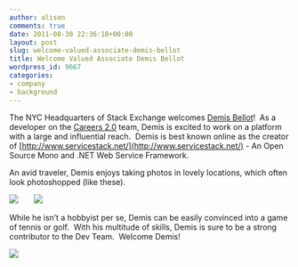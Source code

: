 ```yaml
---
author: alison
comments: true
date: 2011-08-30 22:36:18+00:00
layout: post
slug: welcome-valued-associate-demis-bellot
title: Welcome Valued Associate Demis Bellot
wordpress_id: 9667
categories:
- company
- background
---
```


The NYC Headquarters of Stack Exchange welcomes [Demis Bellot](http://stackoverflow.com/users/85785/mythz)!  As a developer on the [Careers 2.0](http://careers.stackoverflow.com) team, Demis is excited to work on a platform with a large and influential reach.  Demis is best known online as the creator of [http://www.servicestack.net/](http://www.servicestack.net/) - An Open Source Mono and .NET Web Service Framework.

An avid traveler, Demis enjoys taking photos in lovely locations, which often look photoshopped (like these).

[![](/blog/images/2011-08-30-welcome-valued-associate-demis-bellot/demis-tenerife.jpg)](http://blog.stackoverflow.com/2011/08/welcome-valued-associate-demis-bellot/demis-tenerife/)       [![](/blog/images/2011-08-30-welcome-valued-associate-demis-bellot/IMG_5223-e1314732781606.jpg)](http://blog.stackoverflow.com/2011/08/welcome-valued-associate-demis-bellot/img_5223/)

While he isn’t a hobbyist per se, Demis can be easily convinced into a game of tennis or golf.  With his multitude of skills, Demis is sure to be a strong contributor to the Dev Team.  Welcome Demis!

[![](/blog/images/2011-08-30-welcome-valued-associate-demis-bellot/IMG_0504-e1314732861459.jpg)](http://blog.stackoverflow.com/2011/08/welcome-valued-associate-demis-bellot/img_0504/)


